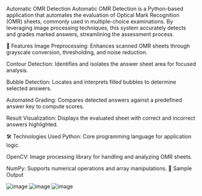 Automatic OMR Detection
Automatic OMR Detection is a Python-based application that automates the evaluation of Optical Mark Recognition (OMR) sheets, commonly used in multiple-choice examinations. By leveraging image processing techniques, this system accurately detects and grades marked answers, streamlining the assessment process.

📌 Features
Image Preprocessing: Enhances scanned OMR sheets through grayscale conversion, thresholding, and noise reduction.

Contour Detection: Identifies and isolates the answer sheet area for focused analysis.

Bubble Detection: Locates and interprets filled bubbles to determine selected answers.

Automated Grading: Compares detected answers against a predefined answer key to compute scores.

Result Visualization: Displays the evaluated sheet with correct and incorrect answers highlighted.​

🛠️ Technologies Used
Python: Core programming language for application logic.

OpenCV: Image processing library for handling and analyzing OMR sheets.

NumPy: Supports numerical operations and array manipulations.
📸 Sample Output

![image](https://github.com/user-attachments/assets/3eae77b4-f5fb-4082-a11f-b137dec7d590)
![image](https://github.com/user-attachments/assets/3349f3e7-84b6-49cd-b796-de17d7bb4cf6)
![image](https://github.com/user-attachments/assets/21a261df-ce56-427f-ae8a-f99c54675755)
